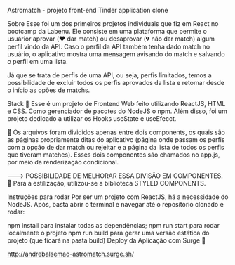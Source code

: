 Astromatch - projeto front-end
Tinder application clone


Sobre
Esse foi um dos primeiros projetos individuais que fiz em React no bootcamp da Labenu. Ele consiste em uma plataforma que permite o usuárior aprovar (❤️ dar match) ou desaprovar (💔 não dar match) algum perfil vindo da API. Caso o perfil da API também tenha dado match no usuário, o aplicativo mostra uma mensagem avisando do match e salvando o perfil em uma lista.

Já que se trata de perfis de uma API, ou seja, perfis limitados, temos a possibilidade de excluir todos os perfis aprovados da lista e retomar desde o início as opões de matchs.

Stack
🔨 Esse é um projeto de Frontend Web feito utilizando ReactJS, HTML e CSS. Como gerenciador de pacotes do NodeJS o npm. Além disso, foi um projeto dedicado a utilizar os Hooks useState e useEfecct.

📂 Os arquivos foram divididos apenas entre dois components, os quais são as páginas propriamente ditas do aplicativo (página onde passam os perfis com a opção de dar match ou rejeitar e a página da lista de todos os perfis que tiveram matches). Esses dois componentes são chamados no app.js, por meio da renderização condicional.

  ---> POSSIBILIDADE DE MELHORAR ESSA DIVISÃO EM COMPONENTES.
🎨 Para a estilização, utilizou-se a biblioteca STYLED COMPONENTS.

Instruções para rodar
Por ser um projeto com ReactJS, há a necessidade do NodeJS. Após, basta abrir o terminal e navegar até o repositório clonado e rodar:

npm install para instalar todas as dependências;
npm run start para rodar localmente o projeto
npm run build para gerar uma versão estática do projeto (que ficará na pasta build)
Deploy da Aplicação com Surge 💨

http://andrebalsemao-astromatch.surge.sh/
